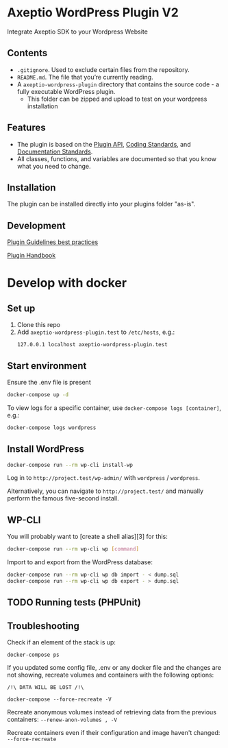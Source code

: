 # Axeptio WordPress Plugin V2

Integrate Axeptio SDK to your Wordpress Website

## Contents

- `.gitignore`. Used to exclude certain files from the repository.
- `README.md`. The file that you’re currently reading.
- A `axeptio-wordpress-plugin` directory that contains the source code - a fully executable WordPress plugin.
  - This folder can be zipped and upload to test on your wordpress installation

## Features

- The plugin is based on the [Plugin API](http://codex.wordpress.org/Plugin_API), [Coding Standards](http://codex.wordpress.org/WordPress_Coding_Standards), and [Documentation Standards](https://make.wordpress.org/core/handbook/best-practices/inline-documentation-standards/php/).
- All classes, functions, and variables are documented so that you know what you need to change.

## Installation

The plugin can be installed directly into your plugins folder "as-is".

## Development

[Plugin Guidelines best practices](https://developer.wordpress.org/plugins/wordpress-org/detailed-plugin-guidelines/)

[Plugin Handbook](https://developer.wordpress.org/plugins/)

# Develop with docker

## Set up

1. Clone this repo
2. Add `axeptio-wordpress-plugin.test` to `/etc/hosts`, e.g.:
   ```
   127.0.0.1 localhost axeptio-wordpress-plugin.test
   ```

## Start environment

Ensure the .env file is present

```sh
docker-compose up -d
```

To view logs for a
specific container, use `docker-compose logs [container]`, e.g.:

```sh
docker-compose logs wordpress
```

## Install WordPress

```sh
docker-compose run --rm wp-cli install-wp
```

Log in to `http://project.test/wp-admin/` with `wordpress` / `wordpress`.

Alternatively, you can navigate to `http://project.test/` and manually perform
the famous five-second install.

## WP-CLI

You will probably want to [create a shell alias][3] for this:

```sh
docker-compose run --rm wp-cli wp [command]
```

Import to and export from the WordPress database:

```sh
docker-compose run --rm wp-cli wp db import - < dump.sql
docker-compose run --rm wp-cli wp db export - > dump.sql
```

## TODO Running tests (PHPUnit)

## Troubleshooting

Check if an element of the stack is up:

```
docker-compose ps
```

If you updated some config file, .env or any docker file and the changes are not showing, recreate volumes and containers with the following options:

```
/!\ DATA WILL BE LOST /!\

docker-compose --force-recreate -V
```

Recreate anonymous volumes instead of retrieving data from the previous containers: `--renew-anon-volumes , -V`

Recreate containers even if their configuration and image haven't changed: `--force-recreate`
